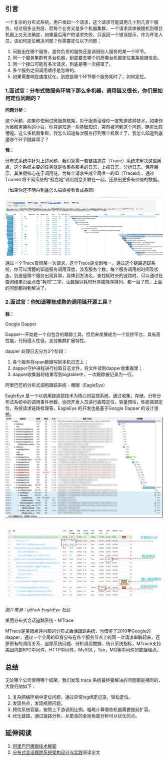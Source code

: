 ## 引言

一个复杂的分布式系统，用户发起一个请求，这个请求可能调用几十到几百个服务，经过很多业务层，而每个业务又是多个机器集群，一个请求具体被随机到哪台机器上又无法确定，如果最后用户的请求失败，只返回一个错误提示，作为开发人员，该如何定位解决问题？你需要定位以下问题：

1. 问题出在哪个服务，是你负责的服务还是调用别人服务的某一个环节。
2. 同一个服务集群有多台机器，到底要去哪个机房哪台机器定位某条报错信息。
3. 同一个接口可能有多次请求，到底是哪一次报错了。
4. 多个服务之间调用顺序是怎样的。
5. 如果需要响应速度优化，到底是哪个环节哪个服务耗时了，如何定位。



### 1.面试官：分布式微服务环境下那么多机器，调用链又很长，你们是如何定位问题的？

**问题分析：**

这个问题，如果你使用过微服务框架，对于服务治理你一定知道这种技术，如果作为微服务架构的小白，你只是知道一些基础知识，突然被问到这个问题，确实比较懵逼。这么多机器集群，我怎么知道每次服务打到哪个机器上了，我怎么知道到底是哪个环节抛异常了？

**我：**

分布式系统中针对上述问题，我们急需一套链路追踪（Trace）系统来解决这些痛点，这个系统主要的任务就是收集各服务的日志，上报日志，分析日志，保存展示。其关键核心在于调用链，为每个请求生成全局唯一的ID（Traceld），通过Traceld 将不同系统的“孤立地”调用信息关联在一起，还原出更多有价值的数据。

（如果你还不明白到底怎么搞直接看看成品图）

![图片描述](aHR0cHM6Ly9pbWcubXVrZXdhbmcuY29tLzVlMzI2MzgxMDAwMTU5MGEzNjE2MTQwNC5wbmc)
通过一个Trace查询某一次请求，这个Trace是全剧唯一，通过这个链路追踪系统，你可以清楚的知道服务调用深度，涉及服务个数，每个服务调用的时间及状态，到底是哪个服务出现异常，具体到方法名，查找耗时长的链路时，可以通过在查询结果页面点击“耗时”二字，让数据以耗时升序或降序排列，都一目了然，上面的问题都得到解决了。



### 2.面试官：你知道哪些成熟的调用链开源工具？

**我：**

Google Dapper

Dapper一开始是一个自包含的跟踪工具，但后来发展成为一个监控平台，具有高性能，代码侵入性低，支持集群扩展特性。

dapper 处理日志分为3个阶段：

1. 各个服务将span数据写到本机日志上；
2. dapper守护进程进行拉取日志文件，将文件读到dapper收集器里；
3. dapper收集器将结果写到bigtable中，一次跟踪被记录为一行。

阿里巴巴的分布式调用跟踪系统 - 鹰眼（EagleEye）

EagleEye 是一个以调用链追踪技术为核心的监控系统，通过收集，存储，分析分布式系统中的调用事件参数，协同开发人员进行故障定位，容量预估，性能瓶颈定位，系统请求链路梳理等，EagleEye 的开发也是基于Google Dapper 的设计思想。
![图片描述](aHR0cHM6Ly9pbWcubXVrZXdhbmcuY29tLzVlMzI2MzJkMDAwMTcxMTUxODM4MTE3MC5wbmc)

![图片描述](aHR0cHM6Ly9pbWcubXVrZXdhbmcuY29tLzVlMzI2MzU4MDAwMWQyZTcyMDY4MTAyNi5wbmc)

*图片来源：github EagleEye 社区*

美团分布式会话追踪系统 - MTrace

MTrace是美团点评内部的分布式会话跟踪系统，也借鉴了2010年Google的 dapper，通过一个全局的ID将分布在各个服务节点上的同一次请求串联起来，还原原有的调用关系、追踪系统问题、分析调用数据、统计系统指标，MTrace支持美团内部RPC中间件，HTTP中间件，MySQL，Tair，MQ等中间件的数据埋点。



## 总结

无论哪个公司使用哪个框架，我们发现 trace 系统最终要解决的问题都是相同的，大致归纳如下：

1. 复杂网络环境中定位问题，通过异常log绑定记录，轻松定位。
2. 发现热点，发现瓶颈问题。
3. 预估系统容量，按照上下游调用比例，粗略计算哪些机器需要提前扩容。
4. 优化链路，通过链路分析，从更高的全局角度分析可以优化的点。



## 延伸阅读

1. [阿里巴巴鹰眼技术解密](https://cn.aliyun.com/aliware/news/monitoringsolution)
2. [分布式会话跟踪系统架构设计与实践](https://tech.meituan.com/2016/10/14/mt-mtrace.html)阅读全文 
